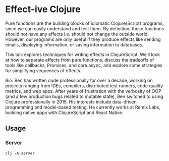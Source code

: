 # Effect-ive Clojure

Pure functions are the building blocks of idiomatic Clojure(Script) programs, since we can easily understand and test them. By definition, these functions should not have any effects i.e. should not change the outside world. However, our programs are only useful if they produce effects like sending emails, displaying information, or saving information to databases.

This talk explores techniques for writing effects in ClojureScript. We’ll look at how to separate effects from pure functions, discuss the tradeoffs of tools like callbacks, Promises, and core.async, and explore some strategies for simplifying sequences of effects.

Bio: Ben has written code professionally for over a decade, working on projects ranging from IDEs, compilers, distributed test runners, code quality metrics, and web apps. After years of frustration with the verbosity of OOP (and a few production bugs related to mutable state), Ben switched to using Clojure professionally in 2015. His interests include data-driven programming and model-based testing. He currently works at Remix Labs, building native apps with ClojureScript and React Native.

## Usage

### Server

`clj -A:server`